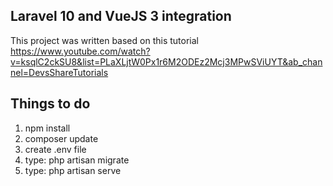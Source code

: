 ## Laravel 10 and VueJS 3 integration

This project was written based on this tutorial https://www.youtube.com/watch?v=ksqlC2ckSU8&list=PLaXLjtW0Px1r6M2ODEz2Mcj3MPwSViUYT&ab_channel=DevsShareTutorials

## Things to do
1. npm install
2. composer update
3. create .env file
4. type: php artisan migrate
5. type: php artisan serve
